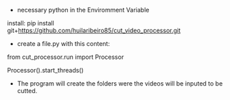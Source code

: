 * necessary python in the Enviromment Variable

install:
pip install git+https://github.com/huilaribeiro85/cut_video_processor.git


* create a file.py with this content:

from cut_processor.run import Processor

Processor().start_threads()

* The program will create the folders were the videos will be inputed to be cutted.
